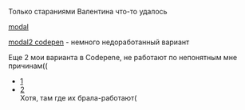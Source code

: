 Только стараниями Валентина что-то удалось

[modal](https://svitlanatsupryk-jul18.github.io/modal/index.html)

[modal2 codepen](https://codepen.io/svet1/pen/VBGrMM) - немного недоработанный вариант

Еще 2 мои  варианта в Codepene, не работают по непонятным мне причинам((
- [1](https://codepen.io/svet1/pen/xJarrR)
- [2](https://codepen.io/svet1/pen/OwoOOo)  
Хотя, там где их брала-работают(
